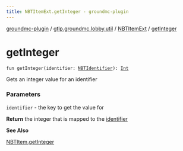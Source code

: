 ```yaml
---
title: NBTItemExt.getInteger - groundmc-plugin
---
```


[groundmc-plugin](../../index.html) / [gtlp.groundmc.lobby.util](../index.html) / [NBTItemExt](index.html) / [getInteger](.)

# getInteger

`fun getInteger(identifier: `[`NBTIdentifier`](../../gtlp.groundmc.lobby.enums/-n-b-t-identifier/index.html)`): `[`Int`](https://kotlinlang.org/api/latest/jvm/stdlib/kotlin/-int/index.html)

Gets an integer value for an identifier

### Parameters

`identifier` - the key to get the value for

**Return**
the integer that is mapped to the [identifier](get-integer.html#gtlp.groundmc.lobby.util.NBTItemExt$getInteger(gtlp.groundmc.lobby.enums.NBTIdentifier)/identifier)

**See Also**

[NBTItem.getInteger](#)

